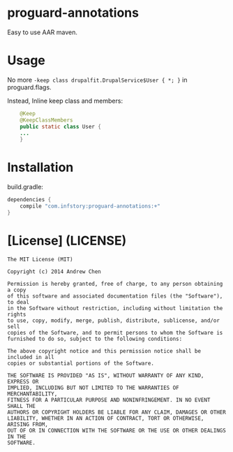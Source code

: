 proguard-annotations
====================

Easy to use AAR maven.

Usage
=====

No more ```-keep class drupalfit.DrupalService$User { *; }``` in proguard.flags.

Instead, Inline keep class and members:

```java
    @Keep
    @KeepClassMembers
    public static class User {
    ...
    }
```

Installation
============

build.gradle:

```gradle
dependencies {
    compile "com.infstory:proguard-annotations:+"
}
```

[License] (LICENSE)
===================

```
The MIT License (MIT)

Copyright (c) 2014 Andrew Chen

Permission is hereby granted, free of charge, to any person obtaining a copy
of this software and associated documentation files (the "Software"), to deal
in the Software without restriction, including without limitation the rights
to use, copy, modify, merge, publish, distribute, sublicense, and/or sell
copies of the Software, and to permit persons to whom the Software is
furnished to do so, subject to the following conditions:

The above copyright notice and this permission notice shall be included in all
copies or substantial portions of the Software.

THE SOFTWARE IS PROVIDED "AS IS", WITHOUT WARRANTY OF ANY KIND, EXPRESS OR
IMPLIED, INCLUDING BUT NOT LIMITED TO THE WARRANTIES OF MERCHANTABILITY,
FITNESS FOR A PARTICULAR PURPOSE AND NONINFRINGEMENT. IN NO EVENT SHALL THE
AUTHORS OR COPYRIGHT HOLDERS BE LIABLE FOR ANY CLAIM, DAMAGES OR OTHER
LIABILITY, WHETHER IN AN ACTION OF CONTRACT, TORT OR OTHERWISE, ARISING FROM,
OUT OF OR IN CONNECTION WITH THE SOFTWARE OR THE USE OR OTHER DEALINGS IN THE
SOFTWARE.
```
